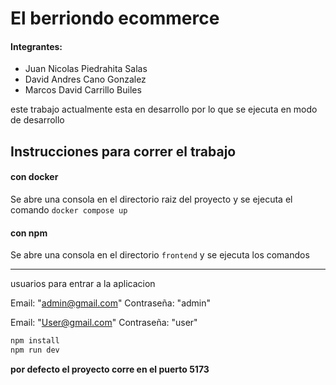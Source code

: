 # El berriondo ecommerce

#### Integrantes:
- Juan Nicolas Piedrahita Salas
- David Andres Cano Gonzalez
- Marcos David Carrillo Builes

este trabajo actualmente esta en desarrollo por lo que se ejecuta en modo de desarrollo

## Instrucciones para correr el trabajo

#### con docker
Se abre una consola en el directorio raiz del proyecto y se ejecuta el comando `docker compose up`

#### con npm
Se abre una consola en el directorio `frontend` y se ejecuta los comandos

---
usuarios para entrar a la aplicacion

Email: "admin@gmail.com"
Contraseña: "admin"

Email: "User@gmail.com"
Contraseña: "user"


```bash
npm install
npm run dev
```

**por defecto el proyecto corre en el puerto 5173**
